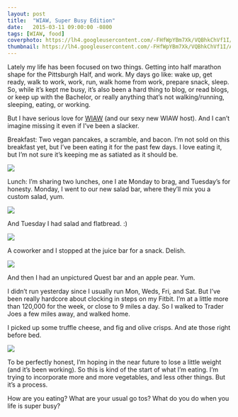 ```yaml
---
layout: post
title:  "WIAW, Super Busy Edition"
date:   2015-03-11 09:00:00 -0800
tags: [WIAW, food]
coverphoto: https://lh4.googleusercontent.com/-FHfWpYBm7Xk/VQBhkChVf1I/AAAAAAAAYVo/onR0C180ers/w794-h500-p-k-no/15%2B-%2B2
thumbnail: https://lh4.googleusercontent.com/-FHfWpYBm7Xk/VQBhkChVf1I/AAAAAAAAYVo/onR0C180ers/s200-p-k-no/15%2B-%2B2
---
```


Lately my life has been focused on two things. Getting into half marathon shape for the Pittsburgh Half, and work. My days go like: wake up, get ready, walk to work, work, run, walk home from work, prepare snack, sleep. So, while it’s kept me busy, it’s also been a hard thing to blog, or read blogs, or keep up with the Bachelor, or really anything that’s not walking/running, sleeping, eating, or working.

But I have serious love for [WIAW](http://thebigmansworld.com/) (and our sexy new WIAW host). And I can’t imagine missing it even if I’ve been a slacker.

Breakfast:
Two vegan pancakes, a scramble, and bacon. I’m not sold on this breakfast yet, but I’ve been eating it for the past few days. I love eating it, but I’m not sure it’s keeping me as satiated as it should be.

![](https://lh3.googleusercontent.com/-rjN-yCz9JGM/VQBhkL-iwuI/AAAAAAAAYVg/_bhVFl3h2CA/s1168-no/15%2B-%2B1)

Lunch:
I’m sharing two lunches, one I ate Monday to brag, and Tuesday’s for honesty. Monday, I went to our new salad bar, where they’ll mix you a custom salad, yum.

![](https://lh6.googleusercontent.com/8D51LZM9FONKo5SQXQcDLIcAemBd1ftegYjYwidqJYX_=w1168-h1009-no)

 And Tuesday I had salad and flatbread. :)

![](https://lh4.googleusercontent.com/-FHfWpYBm7Xk/VQBhkChVf1I/AAAAAAAAYVo/onR0C180ers/w1168-h876-no/15%2B-%2B2)

A coworker and I stopped at the juice bar for a snack. Delish.

![](https://lh4.googleusercontent.com/-XGHtpLYW7rI/VQBhkBwPu6I/AAAAAAAAYVU/wsnGMiXrvnU/s1168-no/15%2B-%2B3)

And then I had an unpictured Quest bar and an apple pear. Yum.

I didn’t run yesterday since I usually run Mon, Weds, Fri, and Sat. But I’ve been really hardcore about clocking in steps on my Fitbit. I’m at a little more than 120,000 for the week, or close to 9 miles a day. So I walked to Trader Joes a few miles away, and walked home. 

I picked up some truffle cheese, and fig and olive crisps. And ate those right before bed.

![](https://lh5.googleusercontent.com/-6AYnHCJ-big/VQBhkDBgOgI/AAAAAAAAYVM/9FXNNXjbCho/s1168-no/15%2B-%2B4) 

To be perfectly honest, I’m hoping in the near future to lose a little weight (and it’s been working). So this is kind of the start of what I’m eating. I’m trying to incorporate more and more vegetables, and less other things. But it’s a process.

How are you eating? What are your usual go tos? What do you do when you life is super busy?
